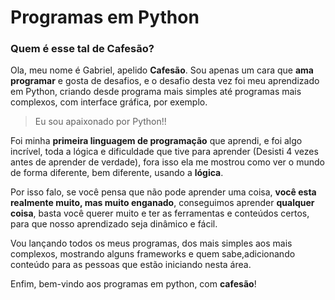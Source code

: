# Programas em Python

### Quem é esse tal de Cafesão?

 Ola, meu nome é Gabriel, apelido **Cafesão**.
 Sou apenas um cara que **ama programar** e gosta de desafios, e o desafio desta vez foi meu aprendizado em Python, criando desde programa mais simples até programas mais complexos, com interface gráfica, por exemplo.
> Eu sou apaixonado por Python!!

 Foi minha **primeira linguagem de programação** que aprendi, e foi algo incrível, toda a lógica e dificuldade que tive para aprender (Desisti 4 vezes antes de aprender de verdade), fora isso ela me mostrou como ver o mundo de  forma diferente, bem diferente, usando a **lógica**.

 Por isso falo, se você pensa que não pode aprender uma coisa, **você esta realmente muito, mas muito enganado**, conseguimos aprender **qualquer coisa**, basta você querer muito e ter as ferramentas e conteúdos certos, para que nosso aprendizado seja dinâmico e fácil.

 Vou lançando todos os meus programas, dos mais simples aos mais complexos, mostrando alguns frameworks e quem sabe,adicionando conteúdo para as pessoas que estão iniciando nesta área.

 Enfim, bem-vindo aos programas em python, com **cafesão**!